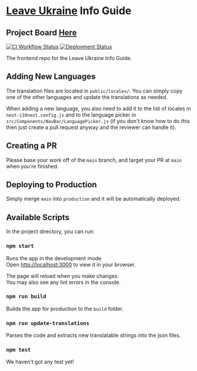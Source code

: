 # [Leave Ukraine](https://leaveukraine.com/) Info Guide

## Project Board [Here](https://github.com/orgs/Ukraine-Relief-Efforts/projects/1/views/4)

[![CI Workflow Status](https://github.com/Ukraine-Relief-Efforts/ukraine-info-guide/actions/workflows/ci.yml/badge.svg)](https://github.com/Ukraine-Relief-Efforts/ukraine-info-guide/actions)
[![Deployment Status](https://github.com/Ukraine-Relief-Efforts/ukraine-info-guide/actions/workflows/deploy-to-production.yml/badge.svg)](https://github.com/Ukraine-Relief-Efforts/ukraine-info-guide/actions)

The frontend repo for the Leave Ukraine Info Guide.

## Adding New Languages

The translation files are located in `public/locales/`. You can simply copy
one of the other languages and update the translations as needed.

When adding a new language, you also need to add it to the list of locales in
`next-i18next.config.js` and to the language picker in
`src/Components/NavBar/LanguagePicker.js` (if you don't know how to do
this then just create a pull request anyway and the reviewer can handle it).

## Creating a PR

Please base your work off of the `main` branch, and target your PR at `main`
when you're finished.

## Deploying to Production

Simply merge `main` into `production` and it will be automatically deployed.

## Available Scripts

In the project directory, you can run:

### `npm start`

Runs the app in the development mode.\
Open [http://localhost:3000](http://localhost:3000) to view it in your browser.

The page will reload when you make changes.\
You may also see any lint errors in the console.

### `npm run build`

Builds the app for production to the `build` folder.

### `npm run update-translations`

Parses the code and extracts new translatable strings into the json files.

### `npm test`

We haven't got any test yet!

